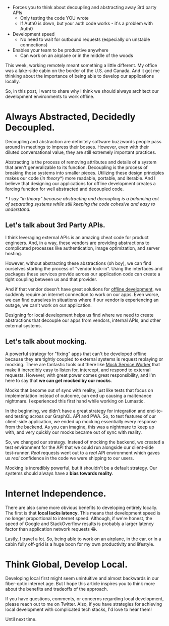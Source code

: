 - Forces you to think about decoupling and abstracting away 3rd party APIs
	- Only testing the code YOU wrote
	- If Auth0 is down, but your auth code works - it's a problem with Auth0
- Development speed
	- No need to wait for outbound requests (especially on unstable connections)
- Enables your team to be productive anywhere
	- Can work on an airplane or in the middle of the woods


This week, working remotely meant something a little different. My office was a lake-side cabin on the border of the U.S. and Canada. And it got me thinking about the importance of being able to develop our applications locally.

So, in this post, I want to share why I think we should always architect our development environments to work offline.

# Always Abstracted, Decidedly Decoupled.
Decoupling and abstraction are definitely software buzzwords people pass around in meetings to impress their bosses. However, even with their diluted conversational value, they are still extremely important practices.

Abstracting is the process of removing attributes and details of a system that aren't generalizable to its function. Decoupling is the process of breaking those systems into smaller pieces. Utilizing these design principles makes our code (*in theory*\*) more readable, portable, and iterable. And I believe that designing our applications for offline development creates a forcing function for well abstracted and decoupled code.

*\* I say "in theory" because abstracting and decoupling is a balancing act of separating systems while still keeping the code cohesive and easy to understand.*

## Let's talk about 3rd Party APIs.
I think leveraging external APIs is an amazing cheat code for product engineers. And, in a way, these vendors are providing abstractions to complicated processes like authentication, image optimization, and server hosting.

However, without abstracting these abstractions (oh boy), we can find ourselves starting the process of "vendor lock-in". Using the interfaces and packages these services provide across our application code can create a tight coupling between us and that provider.

And if that vendor doesn't have great solutions for [offline development](https://auth0.com/docs/get-started/applications/work-with-auth0-locally), we suddenly require an internet connection to work on our apps. Even worse, we can find ourselves in situations where if our vendor is experiencing an outage, we can't work on our application.

Designing for local development helps us find where we need to create abstractions that decouple our apps from vendors, internal APIs, and other external systems.

## Let's talk about mocking.
A powerful strategy for "fixing" apps that can't be developed offline because they are tightly coupled to external systems is request replaying or mocking. There are fantastic tools out there like [Mock Service Worker](https://mswjs.io/) that make it incredibly easy to listen for, intercept, and respond to external requests. However, with great power comes great responsibility, and I'm here to say that **we can get mocked by our mocks**.

Mocks that become out of sync with reality, just like tests that focus on implementation instead of outcome, can end up causing a maitenance nightmare. I experienced this first hand while working on Lumastic.

In the beginning, we didn't have a great strategy for integration and end-to-end testing across our GraphQL API and PWA. So, to test features of our client-side application, we ended up mocking essentially every response from the backend. As you can imagine, this was a nightmare to keep up with, and very quickly our mocks became out of sync with reality.

So, we changed our strategy. Instead of mocking the backend, we created a test environment for the API that we could run alongside our client-side test-runner. *Real* requests went out to a *real* API environment which gaves us *real* confidence in the code we were shipping to our users.

Mocking is incredibly powerful, but it shouldn't be a default strategy. Our systems should always have a **bias towards reality**.

# Internet Independence.
There are also some more obvious benefits to developing entirely locally. The first is that **local lacks latency**. This means that development speed is no longer proportional to internet speed. Although, if we're honest, the speed of Google and StackOverflow results is probably a larger latency factor than application network requests 😂. 

Lastly, I travel a lot. So, being able to work on an airplane, in the car, or in a cabin fully off-grid is a huge boon for my own productivity and lifestyle.

# Think Global, Develop Local.
Developing local first might seem unintuitive and almost backwards in our fiber-optic internet age. But I hope this article inspires you to think more about the benefits and tradeoffs of the approach.

If you have questions, comments, or concerns regarding local development, please reach out to me on Twitter. Also, if you have strategies for achieving local development with complicated tech stacks, I'd love to hear them!

Until next time.



